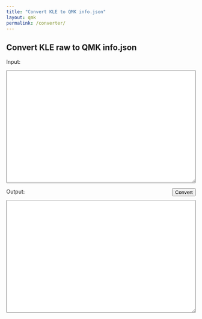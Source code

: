```yaml
---
title: "Convert KLE to QMK info.json"
layout: qmk
permalink: /converter/
---
```


## Convert KLE raw to QMK info.json

<label>Input:</label>
<textarea id="input"></textarea>
<button id="submit">Convert</button>
<label>Output:</label>
<textarea id="output"></textarea>

<style>
button {
    float: right;
}
textarea {
    width: 100%;
    height: 300px;
}
</style>

<script src="https://code.jquery.com/jquery-3.2.1.min.js"></script>

<script>
$("#submit").on("click", function() {
    $.ajax({
        'type': 'POST',
        'url': "https://compile.clueboard.co/v1/converters/kle",
        'contentType': 'application/json',
        'data': JSON.stringify({raw: $("#input").val()}),
        'dataType': 'text',
        'success': function(d) {
            console.log(d);
          $("#output").val(d);
        }
    });
});
</script>

